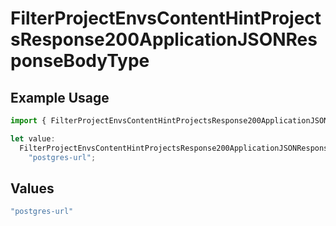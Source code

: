 # FilterProjectEnvsContentHintProjectsResponse200ApplicationJSONResponseBodyType

## Example Usage

```typescript
import { FilterProjectEnvsContentHintProjectsResponse200ApplicationJSONResponseBodyType } from "@vercel/sdk/models/filterprojectenvsop.js";

let value:
  FilterProjectEnvsContentHintProjectsResponse200ApplicationJSONResponseBodyType =
    "postgres-url";
```

## Values

```typescript
"postgres-url"
```
